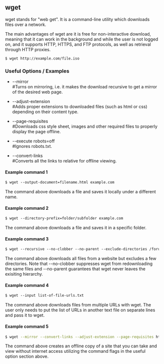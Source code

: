 ---
---

wget
-------
wget stands for "web get". It is a command-line utility which downloads files over a network.

The main advantages of wget are it is free for non-interactive download, meaning that it can work in the background and while the user is not logged on, and it supports HTTP, HTTPS, and FTP protocols, as well as retrieval through HTTP proxies.
<!-- minimal example -->

~~~ bash
$ wget http://example.com/file.iso
~~~

<!--more-->

### Useful Options / Examples
* \-\-mirror
	<br/> #Turns on mirroring, i.e. it makes the download recursive to get a mirror of the desired web page.

* \-\-adjust-extension 
	<br/> #Adds proper extensions to downloaded files (such as html or css) depending on their content type.

* \-\-page-requisites 
	<br/> #Downloads css style sheet, images and other required files to properly display the page offline.

* \-\-execute robots=off 
	<br/>  #Ignores robots.txt.

* \-\-convert-links 
	<br/>  #Converts all the links to relative for offline viewing.

#### Example command 1

~~~ bash
$ wget ‐‐output-document=filename.html example.com
~~~

The command above downloads a file and saves it locally under a different name.

#### Example command 2

~~~ bash
$ wget ‐‐directory-prefix=folder/subfolder example.com
~~~

The command above downloads a file and saves it in a specific folder.

#### Example command 3

~~~ bash
$ wget ‐‐recursive ‐‐no-clobber ‐‐no-parent ‐‐exclude-directories /forums,/support http://example.com
~~~

The command above downloads all files from a website but excludes a few directories. Note that \-\-no-clobber suppresses wget from redownloading the same files and \-\-no-parent guarantees that wget never leaves the exisiting hierarchy.

#### Example command 4

~~~ bash
$ wget ‐‐input list-of-file-urls.txt
~~~

The command above downloads files from multiple URLs with wget. The user only needs to put the list of URLs in another text file on separate lines and pass it to wget.

#### Example command 5

~~~ bash
$ wget --mirror --convert-links --adjust-extension --page-requisites http://example.org
~~~

The command above creates an offline copy of a site that you can take and view without internet access utilizing the command flags in the useful option section above.
